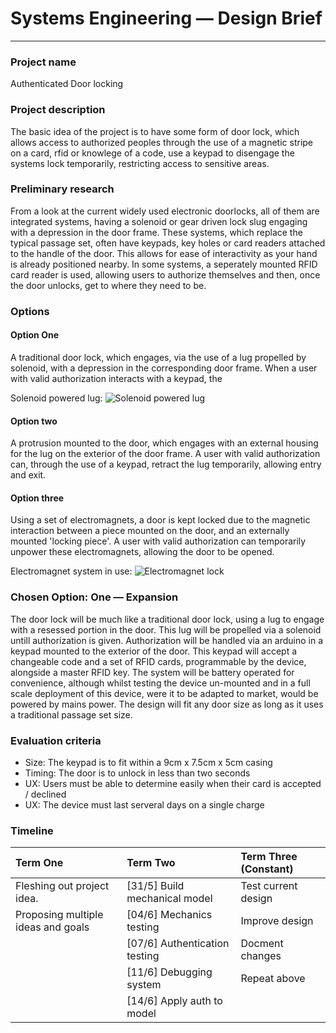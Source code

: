 # Systems Engineering &mdash; Design Brief
---

### Project name
Authenticated Door locking

### Project description
The basic idea of the project is to have some form of door lock, which allows access to authorized peoples through the use of a magnetic stripe on a card, rfid or knowlege of a code, use a keypad to disengage the systems lock temporarily, restricting access to sensitive areas.

### Preliminary research
From a look at the current widely used electronic doorlocks, all of them are integrated systems, having a solenoid or gear driven lock slug engaging with a depression in the door frame. These systems, which replace the typical passage set, often have keypads, key holes or card readers attached to the handle of the door. This allows for ease of interactivity as your hand is already positioned nearby. In some systems, a seperately mounted RFID card reader is used, allowing users to authorize themselves and then, once the door unlocks, get to where they need to be.

### Options

#### Option One
A traditional door lock, which engages, via the use of a lug propelled by solenoid, with a depression in the corresponding door frame. When a user with valid authorization interacts with a keypad, the 

Solenoid powered lug: 
![Solenoid powered lug](https://external-content.duckduckgo.com/iu/?u=https%3A%2F%2Fimages-na.ssl-images-amazon.com%2Fimages%2FI%2F51uEeBSnIjL._SL1100_.jpg&f=1&nofb=1)


#### Option two
A protrusion mounted to the door, which engages with an external housing for the lug on the exterior of the door frame. A user with valid authorization can, through the use of a keypad, retract the lug temporarily, allowing entry and exit.

#### Option three
Using a set of electromagnets, a door is kept locked due to the magnetic interaction between a piece mounted on the door, and an externally mounted 'locking piece'. A user with valid authorization can temporarily unpower these electromagnets, allowing the door to be opened.

Electromagnet system in use:
![Electromagnet lock](https://external-content.duckduckgo.com/iu/?u=https%3A%2F%2Funionalarm.com%2Fwp-content%2Fuploads%2F2020%2F03%2F71Src8yDSCL._SL1181_.jpg&f=1&nofb=1)


### Chosen Option: One &mdash; Expansion
The door lock will be much like a traditional door lock, using a lug to engage with a resessed portion in the door. This lug will be propelled via a solenoid untill authorization is given. Authorization will be handled via an arduino in a keypad mounted to the exterior of the door. This keypad will accept a changeable code and a set of RFID cards, programmable by the device, alongside a master RFID key. The system will be battery operated for convenience, although whilst testing the device un-mounted and in a full scale deployment of this device, were it to be adapted to market, would be powered by mains power. The design will fit any door size as long as it uses a traditional passage set size.

### Evaluation criteria
* Size: The keypad is to fit within a 9cm x 7.5cm x 5cm casing
* Timing: The door is to unlock in less than two seconds
* UX: Users must be able to determine easily when their card is accepted / declined
* UX: The device must last serveral days on a single charge


### Timeline
| Term One                             | Term Two                            | Term Three (Constant) |
| :----------------------------------- | :---------------------------------- | :-------------------- |
| Fleshing out project idea.           | [31/5] Build mechanical model       | Test current design   |
| Proposing multiple ideas and goals   | [04/6] Mechanics testing            | Improve design        |
|                                      | [07/6] Authentication testing       | Docment changes       |
|                                      | [11/6] Debugging system             | Repeat above          |
|                                      | [14/6] Apply auth to model          |                       |



